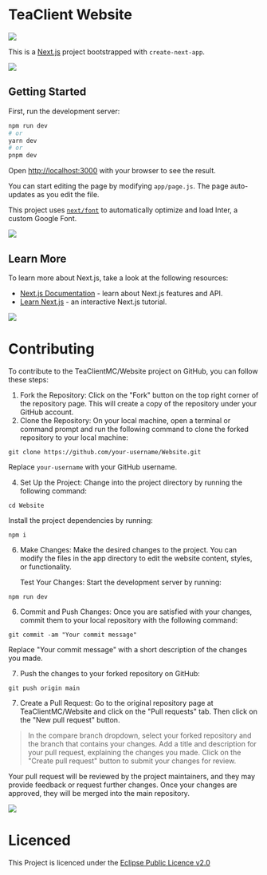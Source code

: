 # TeaClient Website

<img src="https://raw.githubusercontent.com/TeaclientMinecraft/.github/main/profile/dividers.png">

This is a [Next.js](https://nextjs.org/) project bootstrapped with `create-next-app`.

<img src="https://raw.githubusercontent.com/TeaclientMinecraft/.github/main/profile/dividers.png">

## Getting Started

First, run the development server:

```bash
npm run dev
# or
yarn dev
# or
pnpm dev
```

Open [http://localhost:3000](http://localhost:3000) with your browser to see the result.

You can start editing the page by modifying `app/page.js`. The page auto-updates as you edit the file.

This project uses [`next/font`](https://nextjs.org/docs/basic-features/font-optimization) to automatically optimize and load Inter, a custom Google Font.

<img src="https://raw.githubusercontent.com/TeaclientMinecraft/.github/main/profile/dividers.png">

## Learn More

To learn more about Next.js, take a look at the following resources:

- [Next.js Documentation](https://nextjs.org/docs) - learn about Next.js features and API.
- [Learn Next.js](https://nextjs.org/learn) - an interactive Next.js tutorial.

<img src="https://raw.githubusercontent.com/TeaclientMinecraft/.github/main/profile/dividers.png">

# Contributing

To contribute to the TeaClientMC/Website project on GitHub, you can follow these steps:

1. Fork the Repository: Click on the "Fork" button on the top right corner of the repository page. This will create a copy of the repository under your GitHub account.
2. Clone the Repository: On your local machine, open a terminal or command prompt and run the following command to clone the forked repository to your local machine:
```
git clone https://github.com/your-username/Website.git
```
Replace `your-username` with your GitHub username.

4. Set Up the Project: Change into the project directory by running the following command:
```
cd Website
```
Install the project dependencies by running:
```
npm i
```
6. Make Changes: Make the desired changes to the project. You can modify the files in the app directory to edit the website content, styles, or functionality.

    Test Your Changes: Start the development server by running:
```
npm run dev
```

6. Commit and Push Changes: Once you are satisfied with your changes, commit them to your local repository with the following command:
```
git commit -am "Your commit message"
```
Replace "Your commit message" with a short description of the changes you made.

7. Push the changes to your forked repository on GitHub:
```
git push origin main
```
7. Create a Pull Request: Go to the original repository page at TeaClientMC/Website and click on the "Pull requests" tab. Then click on the "New pull request" button.
> In the compare branch dropdown, select your forked repository and the branch that contains your changes. Add a title and description for your pull request, explaining the changes you made.
> Click on the "Create pull request" button to submit your changes for review.

Your pull request will be reviewed by the project maintainers, and they may provide feedback or request further changes. Once your changes are approved, they will be merged into the main repository.

<img src="https://raw.githubusercontent.com/TeaclientMinecraft/.github/main/profile/dividers.png">

# Licenced

This Project is licenced under the [Eclipse Public Licence v2.0](https://www.eclipse.org/legal/epl-2.0/)
